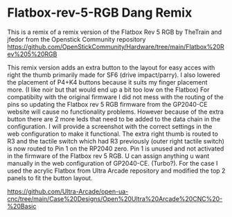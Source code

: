 # Flatbox-rev-5-RGB Dang Remix

This is a remix of a remix version of the Flatbox Rev 5 RGB by TheTrain and jfedor from the Openstick Community repository https://github.com/OpenStickCommunity/Hardware/tree/main/Flatbox%20Rev%205%20RGB

This remix version adds an extra button to the layout for easy acces with right the thumb primarily made for SF6 (drive impact/parry). I also lowered the placement of P4+K4 buttons because it suits my finger placement more. (I like noir but that would end up a bit too low on the Flatbox)
For compatibilty with the original firmware I did not mess with the routing of the pins so updating the Flatbox rev 5 RGB firmware from the GP2040-CE website will cause no functionality problems. 
However because of the extra button there are 2 more leds that need to be added to the data chain in the configuration. I will provide a screenshot with the correct settings in the web configuration to make it functional.
The extra right thumb is routed to R3 and the tactile switch which had R3 previously (outer right tactile switch) is now routed to Pin 1 on the RP2040 zero. Pin 1 is unused and not activated in the firmware of the Flatbox rev 5 RGB. U can assign anything u want manually in the web configuration of GP2040-CE. (Turbo?).
For the case I used the acrylic Flatbox from Ultra Arcade repository and modified the top 2 panels to fit the button layout. 

https://github.com/Ultra-Arcade/open-ua-cnc/tree/main/Case%20Designs/Open%20Ultra%20Arcade%20CNC%20-%20Basic
